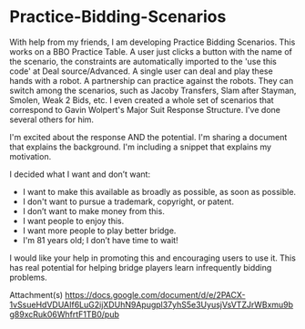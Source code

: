 # Practice-Bidding-Scenarios

With help from my friends, I am developing Practice Bidding Scenarios.  This works on a BBO Practice Table.  A user just clicks a button with the name of the scenario, the constraints are automatically imported to the 'use this code'  at Deal source/Advanced.  A single user can deal and play these hands with a robot.  A partnership can practice against the robots.  They can switch among the scenarios, such as Jacoby Transfers, Slam after Stayman, Smolen, Weak 2 Bids, etc.  I even created a whole set of scenarios that correspond to Gavin Wolpert's Major Suit Response Structure.  I've done several others for him.

I'm excited about the response AND the potential.  I'm sharing a document that explains the background.  I'm including a snippet that explains my motivation.

I decided what I want and don’t want:

  - I want to make this available as broadly as possible, as soon as possible.  
  - I don't want to pursue a trademark, copyright, or patent.
  - I don’t want to make money from this.
  - I want people to enjoy this.
  - I want more people to play better bridge.
  - I'm 81 years old; I don’t have time to wait!

I would like your help in promoting this and encouraging users to use it.  This has real potential for helping bridge players learn infrequently bidding problems.


Attachment(s)
https://docs.google.com/document/d/e/2PACX-1vSsueHdVDUAIf6LuG2ijXDUhN9Apugpl37yhS5e3UyusjVsVTZJrWBxmu9bg89xcRuk06WhfrtF1TB0/pub


